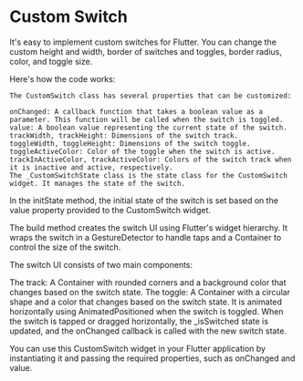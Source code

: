 <h1> Custom Switch</h1>
It's easy to implement custom switches for Flutter. You can change the custom height and width, border of switches and toggles, border radius, color, and toggle size. 


Here's how the code works:

```
The CustomSwitch class has several properties that can be customized:

onChanged: A callback function that takes a boolean value as a parameter. This function will be called when the switch is toggled.
value: A boolean value representing the current state of the switch.
trackWidth, trackHeight: Dimensions of the switch track.
toggleWidth, toggleHeight: Dimensions of the switch toggle.
toggleActiveColor: Color of the toggle when the switch is active.
trackInActiveColor, trackActiveColor: Colors of the switch track when it is inactive and active, respectively.
The _CustomSwitchState class is the state class for the CustomSwitch widget. It manages the state of the switch.
```
In the initState method, the initial state of the switch is set based on the value property provided to the CustomSwitch widget.

The build method creates the switch UI using Flutter's widget hierarchy. It wraps the switch in a GestureDetector to handle taps and a Container to control the size of the switch.

The switch UI consists of two main components:

The track: A Container with rounded corners and a background color that changes based on the switch state.
The toggle: A Container with a circular shape and a color that changes based on the switch state. It is animated horizontally using AnimatedPositioned when the switch is toggled.
When the switch is tapped or dragged horizontally, the _isSwitched state is updated, and the onChanged callback is called with the new switch state.

You can use this CustomSwitch widget in your Flutter application by instantiating it and passing the required properties, such as onChanged and value.
